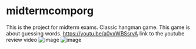 # midtermcomporg
This is the project for midterm exams. Classic hangman game. This game is about guessing words.
https://youtu.be/a0vxWBSsrvA link to the youtube review video
![image](https://user-images.githubusercontent.com/58138168/162402699-08374078-828a-4332-be90-e511db061373.png)
![image](https://user-images.githubusercontent.com/58138168/162402787-211af452-ff39-4f8c-9331-7cfa700de9e1.png)
